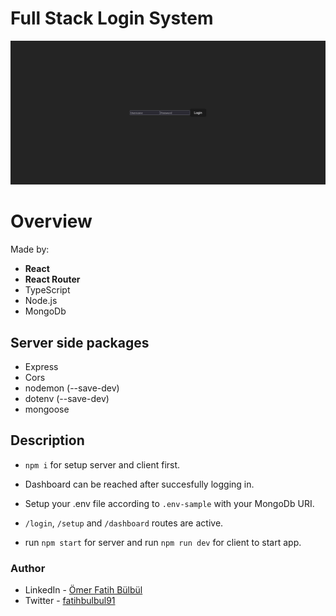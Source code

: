 # Full Stack Login System

![](./screenshot.png)

# Overview

Made by:

- **React**
- **React Router**
- TypeScript
- Node.js
- MongoDb

## Server side packages

- Express
- Cors
- nodemon (--save-dev)
- dotenv (--save-dev)
- mongoose

## Description

- `npm i` for setup server and client first.
- Dashboard can be reached after succesfully logging in.
- Setup your .env file according to `.env-sample` with your MongoDb URI.
- `/login`, `/setup` and `/dashboard` routes are active.

- run `npm start` for server and run `npm run dev` for client to start app.

### Author

- LinkedIn - [Ömer Fatih Bülbül](https://www.linkedin.com/in/ömer-fatih-bülbül-74a890236/)
- Twitter - [fatihbulbul91](https://twitter.com/fatihbulbul91)

